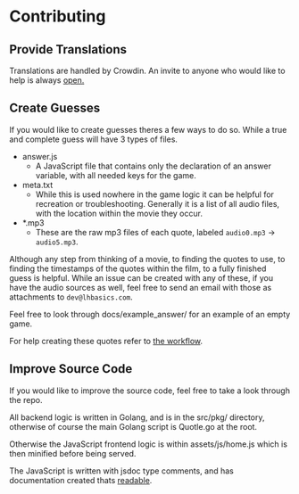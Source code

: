 # Contributing

## Provide Translations

Translations are handled by Crowdin. An invite to anyone who would like to help is always [open.](https://crwd.in/quotle)

## Create Guesses

If you would like to create guesses theres a few ways to do so. While a true and complete guess will have 3 types of files.

* answer.js
  - A JavaScript file that contains only the declaration of an answer variable, with all needed keys for the game.
* meta.txt
  - While this is used nowhere in the game logic it can be helpful for recreation or troubleshooting. Generally it is a list of all audio files, with the location within the movie they occur.
* *.mp3
  - These are the raw mp3 files of each quote, labeled `audio0.mp3` -> `audio5.mp3`.

Although any step from thinking of a movie, to finding the quotes to use, to finding the timestamps of the quotes within the film, to a fully finished guess is helpful. While an issue can be created with any of these, if you have the audio sources as well, feel free to send an email with those as attachments to `dev@lhbasics.com`.

Feel free to look through docs/example_answer/ for an example of an empty game.

For help creating these quotes refer to [the workflow](https://github.com/confused-Techie/Quotle/blob/main/docs/workflow.md).

## Improve Source Code

If you would like to improve the source code, feel free to take a look through the repo.

All backend logic is written in Golang, and is in the src/pkg/ directory, otherwise of course the main Golang script is Quotle.go at the root.

Otherwise the JavaScript frontend logic is within assets/js/home.js which is then minified before being served.

The JavaScript is written with jsdoc type comments, and has documentation created thats [readable](https://github.com/confused-Techie/Quotle/blob/main/docs/JavaScript.md).
